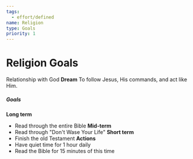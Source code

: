 ```yaml
---
tags:
  - effort/defined
name: Religion
type: Goals
priority: 1
---
```

# Religion Goals

Relationship with God
**Dream**
To follow Jesus, His commands, and act like Him.
##### Goals
**Long term**
- Read through the entire Bible
**Mid-term**
- Read through "Don't Wase Your Life"
**Short term**
- Finish the old Testament
**Actions**
- Have quiet time for 1 hour daily
- Read the Bible for 15 minutes of this time
